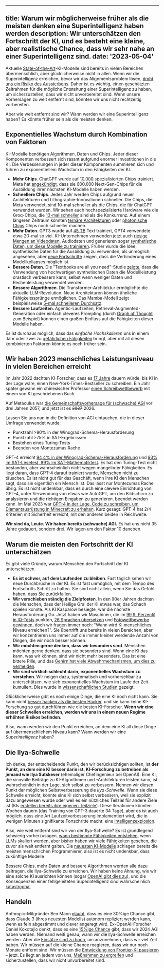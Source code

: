 

---
title: Warum wir möglicherweise früher als die meisten denken eine Superintelligenz haben werden
description: Wir unterschätzen den Fortschritt der KI, und es besteht eine kleine, aber realistische Chance, dass wir sehr nahe an einer Superintelligenz sind.
date: '2023-05-04'
---

Aktuelle [State-of-the-Art](/sota)-KI-Modelle sind bereits in vielen Bereichen übermenschlich, aber glücklicherweise nicht in allen.
Wenn wir die Superintelligenz erreichen, bevor wir das Alignmentsproblem lösen, [droht uns ein Risiko des Aussterbens](/xrisk).
Daher ist es wichtig, einen geschätzten Zeitrahmen für die mögliche Entstehung einer Superintelligenz zu haben, um sicherzustellen, dass wir nicht unvorbereitet sind.
Wenn unsere Vorhersagen zu weit entfernt sind, könnten wir uns nicht rechtzeitig vorbereiten.

Aber wie weit entfernt sind wir?
Wann werden wir eine Superintelligenz haben?
Es könnte früher sein als die meisten denken.

## Exponentielles Wachstum durch Kombination von Faktoren

KI-Modelle benötigen Algorithmen, Daten und Chips.
Jeder dieser Komponenten verbessert sich rasant aufgrund enormer Investitionen in die KI.
Die Verbesserungen in jeder dieser Komponenten summieren sich und führen zu exponentiellem Wachstum in den Fähigkeiten der KI.

- **Mehr Chips**. ChatGPT wurde auf [10.000](https://www.fierceelectronics.com/sensors/chatgpt-runs-10k-nvidia-training-gpus-potential-thousands-more) spezialisierten Chips trainiert. Meta hat [angekündigt](https://www.datacenterdynamics.com/en/news/meta-to-operate-600000-gpus-by-year-end/), dass sie 600.000 Next-Gen-Chips für die Ausbildung ihrer nächsten KI-Modelle haben werden.
- **Schnellere Chips**. Jedes Jahr werden Chips aufgrund neuer Architekturen und Lithographie-Innovationen schneller. Die Chips, die Meta verwendet, sind 10-mal schneller als die Chips, die für ChatGPT verwendet wurden. Wir sehen auch hochspezialisierte Hardware wie die Groq-Chips, die [13-mal schneller](https://mezha.media/en/2024/02/22/groq-s-new-ai-chip-offers-to-increase-chatgpt-speed-by-13-times/) sind als die Konkurrenz. Auf einem längeren Zeitraum könnten [ternäre Architekturen](https://arxiv.org/pdf/2402.17764.pdf) oder [photonische Chips](https://www.nature.com/articles/s41566-024-01394-2) Chips noch schneller machen.
- **Mehr Daten**. GPT3 wurde auf [45 TB](https://community.openai.com/t/what-is-the-size-of-the-training-set-for-gpt-3/360896) Text trainiert, GPT4 verwendete etwa 20-mal so viel. KI-Unternehmen verwenden jetzt auch [riesige Mengen an Videodaten](https://www.404media.co/nvidia-ai-scraping-foundational-model-cosmos-project/), Audiodaten und generieren sogar [synthetische Daten, um diese Modelle zu trainieren](https://arxiv.org/pdf/2401.10020). Früher wurde die Idee, synthetische Daten für die Ausbildung zu verwenden, als unmöglich angesehen, aber [neue Fortschritte](https://arxiv.org/abs/2406.07515) zeigen, dass die Verhinderung eines Modellkollapses möglich ist.
- **Bessere Daten**. Die "Textbooks are all you need"-Studie [zeigte](https://arxiv.org/abs/2306.11644), dass die Verwendung von hochwertigen synthetischen Daten die Modellleistung drastisch verbessern kann, selbst wenn weniger Daten und Rechenleistung verwendet werden.
- **Bessere Algorithmen**. Die Transformer-Architektur ermöglichte die aktuelle LLM-Revolution. Neue Architekturen können ähnliche Fähigkeitssprünge ermöglichen. Das Mamba-Modell zeigt beispielsweise [5-mal schnelleren Durchsatz](https://arxiv.org/abs/2312.00752).
- **Bessere Laufzeiten**. Agentic-Laufzeiten, Retrieval-Augmented-Generation oder einfach cleveres Prompting (durch [Graph of Thought](https://arxiv.org/abs/2305.16582) zum Beispiel) können einen großen Einfluss auf die Fähigkeiten dieser Modelle haben.

Es ist durchaus möglich, dass das _einfache Hochskalieren_ uns in einem Jahr oder zwei zu [gefährlichen Fähigkeiten](/dangerous-capabilities) bringt, aber mit all diesen kombinierten Faktoren könnte es noch früher sein.

## Wir haben 2023 menschliches Leistungsniveau in vielen Bereichen erreicht

Im Jahr 2022 dachten KI-Forscher, dass es [17 Jahre](https://aiimpacts.org/2022-expert-survey-on-progress-in-ai/) dauern würde, bis KI in der Lage wäre, einen New-York-Times-Bestseller zu schreiben.
Ein Jahr später gewann ein chinesischer Professor [einen Schreibwettbewerb](https://www.scmp.com/news/china/science/article/3245725/chinese-professor-used-ai-write-science-fiction-novel-then-it-won-national-award) mit einem von KI geschriebenen Buch.

Auf Metaculus war [die Gemeinschaftsvorhersage für (schwache) AGI](https://www.metaculus.com/questions/3479/date-weakly-general-ai-is-publicly-known/) vor drei Jahren 2057, und jetzt ist es ~~2027~~ 2026.

Lassen Sie uns nun in die Definition von AGI eintauchen, die in dieser Umfrage verwendet wurde:

- Punktzahl >90% in der Winograd-Schema-Herausforderung
- Punktzahl >75% in SAT-Ergebnissen
- Bestehen eines Turing-Tests
- Beenden von Montezumas Rache

GPT-4 erreicht [94,4% in der Winograd-Schema-Herausforderung](https://d-kz.medium.com/evaluating-gpt-3-and-gpt-4-on-the-winograd-schema-challenge-reasoning-test-e4de030d190d) und [93% im SAT-Lesetest, 89% im SAT-Mathematiktest](https://www.cnbc.com/2023/03/14/openai-announces-gpt-4-says-beats-90percent-of-humans-on-sat.html).
Es hat den Turing-Test nicht bestanden, aber wahrscheinlich nicht wegen mangelnder Fähigkeiten.
Es liegt daran, dass GPT-4 darauf trainiert wurde, Menschen nicht zu täuschen. Es ist nicht gut für das Geschäft, wenn Ihre KI den Menschen sagt, dass sie eigentlich ein Mensch ist.
Das lässt nur Montezumas Rache übrig.
Es ist nicht undenkbar, dass es durch eine clevere Einrichtung von GPT-4, unter Verwendung von etwas wie AutoGPT, um den Bildschirm zu analysieren und die richtigen Eingaben zu generieren, beendet werden kann.
Im Mai 2023 war [GPT-4 in der Lage, Code zu schreiben, um Diamantausrüstung in Minecraft zu erhalten](https://the-decoder.com/minecraft-bot-voyager-programs-itself-using-gpt-4/).
Kurz gesagt: GPT-4 hat 2/4 Kriterien mit Sicherheit erreicht, mit den anderen beiden in Reichweite.

**Wir sind da, Leute.
Wir haben bereits (schwache) AGI.**
Es hat uns nicht 35 Jahre gedauert, sondern drei.
Wir lagen um den Faktor 10 daneben.

## Warum die meisten den Fortschritt der KI unterschätzen

Es gibt viele Gründe, warum Menschen den Fortschritt der KI unterschätzen.

- **Es ist schwer, auf dem Laufenden zu bleiben**. Fast täglich sehen wir neue Durchbrüche in der KI. Es ist fast unmöglich, mit dem Tempo des Fortschritts Schritt zu halten. Sie sind nicht allein, wenn Sie das Gefühl haben, dass Sie zurückfallen.
- **Wir verschieben ständig die Zielpfosten**. In den 90er Jahren dachten die Menschen, dass der Heilige Gral der KI etwas war, das Schach spielen konnte. Als KI Kasparow besiegte, war die nächste Herausforderung Go. Jetzt haben wir Maschinen, die im [99,9. Perzentil in IQ-Tests](https://bgr.com/tech/chatgpt-took-an-iq-test-and-its-score-was-sky-high/) punkten, [26 Sprachen übersetzen](https://bgr.com/tech/chatgpt-took-an-iq-test-and-its-score-was-sky-high/) und [Fotowettbewerbe gewinnen](https://www.scientificamerican.com/article/how-my-ai-image-won-a-major-photography-competition/), doch wir fragen immer noch: "Wann wird KI menschliches Niveau erreichen?". Sie übertrifft uns bereits in vielen Bereichen, aber wir konzentrieren uns immer auf die immer kleiner werdende Anzahl von Dingen, die wir noch besser können.
- **Wir möchten gerne denken, dass wir besonders sind**. Menschen möchten gerne denken, dass sie besonders sind. Wenn eine KI das kann, was wir können, sind wir nicht mehr besonders. Das ist eine bittere Pille, und das [Gehirn hat viele Abwehrmechanismen, um dies zu vermeiden](psychology-of-x-risk).
- **Wir sind wirklich schlecht darin, exponentielles Wachstum zu verstehen**. Wir neigen dazu, systematisch und vorhersehbar zu unterschätzen, wie sich exponentielles Wachstum im Laufe der Zeit kumuliert. Dies wurde in [wissenschaftlichen Studien](https://www.researchgate.net/figure/Underestimation-of-exponential-growth-a-shows-the-participants-prediction-of-the_fig4_351171143) gezeigt.

Glücklicherweise gibt es noch einige Dinge, die eine KI noch nicht kann.
Sie kann nicht [besser hacken als die besten Hacker](/cybersecurity-risks), und sie kann keine KI-Forschung so gut durchführen wie die besten KI-Forscher.
**Wenn wir eine dieser Schwellen erreichen, werden wir uns in einem neuen Regime erhöhten Risikos befinden**.

Also, wann werden wir den Punkt erreichen, an dem eine KI all diese Dinge auf übermenschlichem Niveau kann?
Wann werden wir eine _Superintelligenz_ haben?

## Die Ilya-Schwelle

Ich denke, der entscheidende Punkt, den wir berücksichtigen sollten, ist **der Punkt, an dem eine KI besser darin ist, KI-Forschung zu betreiben als jemand wie Ilya Sutskever** (ehemaliger Chefingenieur bei OpenAI).
Eine KI, die sinnvolle Beiträge zu KI-Algorithmen und -Architekturen leisten kann, ist wahrscheinlich in der Lage, sich selbst zu verbessern.
Nennen wir diesen Punkt der möglichen Selbstverbesserung die _Ilya-Schwelle_.
Wenn sie diese Schwelle erreicht, könnte eine KI sich selbst verbessern, weil sie explizit dazu angewiesen wurde oder weil es ein nützliches Teilziel für andere Ziele ist (KIs [erstellen bereits ihre eigenen Teilziele](https://github.com/Significant-Gravitas/Auto-GPT)).
Diese Iterationen könnten Wochen dauern (das Training von GPT-3 dauerte 34 Tage), aber es ist auch möglich, dass eine Art Laufzeitverbesserung implementiert wird, die in wenigen Minuten signifikante Fortschritte macht: eine [Intelligenzexplosion](https://www.youtube.com/watch?v=5qfIgCiYlfY).

Also, wie weit entfernt sind wir von der Ilya-Schwelle?
Es ist grundlegend schwierig vorherzusagen, [wann bestimmte Fähigkeiten entstehen](https://arxiv.org/abs/2206.07682), wenn LLMs skaliert werden, aber bisher haben wir viele Fähigkeiten gesehen, die zuvor als weit entfernt galten.
Die [neuesten KI-Modelle](/sota) schlagen bereits die meisten menschlichen Programmierer, also ist es nicht undenkbar, dass zukünftige Modelle

Bessere Chips, mehr Daten und bessere Algorithmen werden alle dazu beitragen, die Ilya-Schwelle zu erreichen.
Wir haben keine Ahnung, wie wir eine solche KI ausrichten können (sogar [OpenAI gibt dies zu](https://youtu.be/L_Guz73e6fw?t=1477)), und die Konsequenzen einer fehlgeleiteten Superintelligenz sind wahrscheinlich [katastrophal](/xrisk).

## Handeln

Anthropic-Mitgründer Ben Mann [glaubt](https://x.com/ai_ctrl/status/1819173703869255879/photo/0), dass es eine 30%ige Chance gibt, dass Claude 3 (ihres neuesten Modells) autonom repliziert werden kann, wenn es fein abgestimmt und clever angeregt wird.
Ex-OpenAI-Forscher Daniel Kokotajlo denkt, dass es eine [15%ige Chance](https://x.com/ai_ctrl/status/1819173703869255879/photo/0) gibt, dass wir 2024 AGI haben werden.
Niemand weiß genau, wann wir die Ilya-Schwelle erreichen werden.
Aber die [Einsätze sind zu hoch](/xrisk), um anzunehmen, dass wir viel Zeit haben.
Wir müssen auf die kleine Chance reagieren, dass wir nur noch Monate entfernt sind.
Wir müssen die [Entwicklung von Frontier-KI pausieren](/proposal) – jetzt.
Es liegt an jedem von uns, [Maßnahmen zu ergreifen](/action) und sicherzustellen, dass wir nicht unvorbereitet sind.